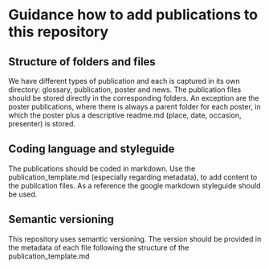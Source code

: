 # Guidance how to add publications to this repository

## Structure of folders and files

We have different types of publication and each is captured in its own directory: glossary, publication, poster and news.
The publication files should be stored directly in the corresponding folders.
An exception are the poster publications, where there is always a parent folder for each poster, in which the poster plus a descriptive readme.md (place, date, occasion, presenter) is stored.

## Coding language and styleguide

The publications should be coded in markdown.
Use the publication_template.md (especially regarding metadata), to add content to the publication files. 
As a reference the google markdown styleguide should be used.

## Semantic versioning

This repository uses semantic versioning. The version should be provided in the metadata of each file following the structure of the publication_template.md

[google markdown styleguide]: https://google.github.io/styleguide/docguide/style.html
[semantic versioning]: https://semver.org/lang/de/
